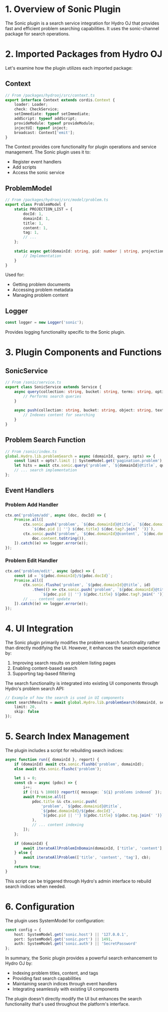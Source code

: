 # 1. Overview of Sonic Plugin

The Sonic plugin is a search service integration for Hydro OJ that provides fast and efficient problem searching capabilities. It uses the sonic-channel package for search operations.

# 2. Imported Packages from Hydro OJ

Let's examine how the plugin utilizes each imported package:

## Context
```typescript
// From /packages/hydrooj/src/context.ts
export interface Context extends cordis.Context {
    loader: Loader;
    check: CheckService;
    setImmediate: typeof setImmediate;
    addScript: typeof addScript;
    provideModule: typeof provideModule;
    injectUI: typeof inject;
    broadcast: Context['emit'];
}
```
The Context provides core functionality for plugin operations and service management. The Sonic plugin uses it to:
- Register event handlers
- Add scripts
- Access the sonic service

## ProblemModel
```typescript
// From /packages/hydrooj/src/model/problem.ts
export class ProblemModel {
    static PROJECTION_LIST = {
        docId: 1,
        domainId: 1,
        title: 1,
        content: 1,
        tag: 1,
        // ...
    };
    
    static async get(domainId: string, pid: number | string, projection = {}) {
        // Implementation
    }
}
```
Used for:
- Getting problem documents
- Accessing problem metadata
- Managing problem content

## Logger
```typescript
const logger = new Logger('sonic');
```
Provides logging functionality specific to the Sonic plugin.

# 3. Plugin Components and Functions

## SonicService
```typescript
// From /sonic/service.ts
export class SonicService extends Service {
    async query(collection: string, bucket: string, terms: string, options?: QueryOptions) {
        // Performs search queries
    }
    
    async push(collection: string, bucket: string, object: string, text: string) {
        // Indexes content for searching
    }
}
```

## Problem Search Function
```typescript
// From /sonic/index.ts
global.Hydro.lib.problemSearch = async (domainId, query, opts) => {
    const limit = opts?.limit || SystemModel.get('pagination.problem');
    let hits = await ctx.sonic.query('problem', `${domainId}@title`, query, { limit });
    // ... search implementation
};
```

## Event Handlers

### Problem Add Handler
```typescript
ctx.on('problem/add', async (doc, docId) => {
    Promise.all([
        ctx.sonic.push('problem', `${doc.domainId}@title`, `${doc.domainId}/${docId}`, 
            `${doc.pid || ''} ${doc.title} ${doc.tag?.join(' ')}`),
        ctx.sonic.push('problem', `${doc.domainId}@content`, `${doc.domainId}/${docId}`, 
            doc.content.toString()),
    ]).catch((e) => logger.error(e));
});
```

### Problem Edit Handler
```typescript
ctx.on('problem/edit', async (pdoc) => {
    const id = `${pdoc.domainId}/${pdoc.docId}`;
    Promise.all([
        ctx.sonic.flusho('problem', `${pdoc.domainId}@title`, id)
            .then(() => ctx.sonic.push('problem', `${pdoc.domainId}@title`, id, 
                `${pdoc.pid || ''} ${pdoc.title} ${pdoc.tag?.join(' ')}`)),
        // ... content update
    ]).catch((e) => logger.error(e));
});
```

# 4. UI Integration

The Sonic plugin primarily modifies the problem search functionality rather than directly modifying the UI. However, it enhances the search experience by:

1. Improving search results on problem listing pages
2. Enabling content-based search
3. Supporting tag-based filtering

The search functionality is integrated into existing UI components through Hydro's problem search API:

```typescript
// Example of how the search is used in UI components
const searchResults = await global.Hydro.lib.problemSearch(domainId, searchQuery, {
    limit: 20,
    skip: false
});
```

# 5. Search Index Management

The plugin includes a script for rebuilding search indices:

```typescript
async function run({ domainId }, report) {
    if (domainId) await ctx.sonic.flushb('problem', domainId);
    else await ctx.sonic.flushc('problem');
    
    let i = 0;
    const cb = async (pdoc) => {
        i++;
        if (!(i % 1000)) report({ message: `${i} problems indexed` });
        await Promise.all([
            pdoc.title && ctx.sonic.push(
                'problem', `${pdoc.domainid}@title`, 
                `${pdoc.domainId}/${pdoc.docId}`,
                `${pdoc.pid || ''} ${pdoc.title} ${pdoc.tag.join(' ')}`,
            ),
            // ... content indexing
        ]);
    };
    
    if (domainId) {
        await iterateAllProblemInDomain(domainId, ['title', 'content'], cb);
    } else {
        await iterateAllProblem(['title', 'content', 'tag'], cb);
    }
    return true;
}
```

This script can be triggered through Hydro's admin interface to rebuild search indices when needed.

# 6. Configuration

The plugin uses SystemModel for configuration:

```typescript
const config = {
    host: SystemModel.get('sonic.host') || '127.0.0.1',
    port: SystemModel.get('sonic.port') || 1491,
    auth: SystemModel.get('sonic.auth') || 'SecretPassword'
};
```

In summary, the Sonic plugin provides a powerful search enhancement to Hydro OJ by:
- Indexing problem titles, content, and tags
- Providing fast search capabilities
- Maintaining search indices through event handlers
- Integrating seamlessly with existing UI components

The plugin doesn't directly modify the UI but enhances the search functionality that's used throughout the platform's interface.

